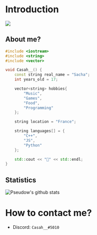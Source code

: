 # Introduction
<img src="https://media.giphy.com/media/9lyuDkgZJ4OBO/giphy.gif" heigth="50px">

## About me?

```cpp
#include <iostream>
#include <string>
#include <vector>

void Casah__() {
	const string real_name = "Sacha";
	int years_old = 17;

	vector<string> hobbies{
		"Music",
		"Games",
		"Food",
		"Programming"
	};

	string location = "France";

	string languages[] = {
		"C++",
		"JS",
		"Python"
	};

	std::cout << "👋" << std::endl;
}
```

## Statistics
![Pseudow's github stats](https://github-readme-stats.vercel.app/api?username=Casahkstan&show_icons=true&theme=buefy)

# How to contact me?
* Discord: ``Casah__#5010``
